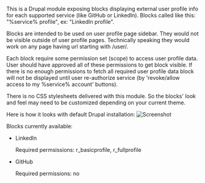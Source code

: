This is a Drupal module exposing blocks displaying external user profile info for each supported
service (like GitHub or LinkedIn). Blocks called like this: "%service% profile", ex: "LinkedIn profile".

Blocks are intended to be used on user profile page sidebar. They would not be visible outside of user profile pages.
Technically speaking they would work on any page having url starting with /user/<id>.

Each block require some permission set (scope) to access user profile data. User should have approved all of these
permissions to get block visible. If there is no enough permissions to fetch all required user profile data block
will not be displayed until user re-authorize service (by 'revoke/allow access to my %service% account' buttons).

There is no CSS stylesheets delivered with this module. So the blocks' look and feel may need to be customized
depending on your current theme.

Here is how it looks with default Drupal installation:
![Screenshot](../blob/master/screenshot.png?raw=true)


Blocks currently available:

- LinkedIn

  Required permsissions: r_basicprofile, r_fullprofile

- GitHub

  Required permissions: no